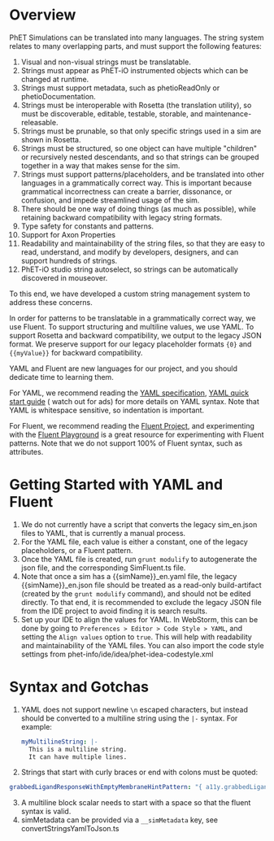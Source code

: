 # Overview

PhET Simulations can be translated into many languages. The string system relates to many overlapping parts, and must
support the following features:

1. Visual and non-visual strings must be translatable.
2. Strings must appear as PhET-iO instrumented objects which can be changed at runtime.
3. Strings must support metadata, such as phetioReadOnly or phetioDocumentation.
4. Strings must be interoperable with Rosetta (the translation utility), so must be discoverable, editable, testable,
   storable, and maintenance-releasable.
5. Strings must be prunable, so that only specific strings used in a sim are shown in Rosetta.
6. Strings must be structured, so one object can have multiple "children" or recursively nested descendants, and so that
   strings can be grouped together in a way that makes sense for the sim.
7. Strings must support patterns/placeholders, and be translated into other languages in a grammatically correct way.
   This is important because grammatical incorrectness can create a barrier, dissonance, or confusion, and impede
   streamlined usage of the sim.
8. There should be one way of doing things (as much as possible), while retaining backward compatibility with legacy
   string formats.
9. Type safety for constants and patterns.
10. Support for Axon Properties
11. Readability and maintainability of the string files, so that they are easy to read, understand, and modify by
    developers, designers, and can support hundreds of strings.
12. PhET-iO studio string autoselect, so strings can be automatically discovered in mouseover.

To this end, we have developed a custom string management system to address these concerns.

In order for patterns to be translatable in a grammatically correct way, we use Fluent. To support structuring and
multiline values, we use YAML. To support Rosetta and backward compatibility, we output to the legacy JSON format. We
preserve support for our legacy placeholder formats `{0}` and `{{myValue}}` for backward compatibility.

YAML and Fluent are new languages for our project, and you should dedicate time to learning them.

For YAML, we recommend reading
the [YAML specification](https://yaml.org/spec/1.2/spec.html), [YAML quick start guide](https://quickref.me/yaml.html) (
watch out for ads) for more details on YAML syntax. Note that YAML is whitespace sensitive, so indentation is important.

For Fluent, we recommend reading the [Fluent Project](https://projectfluent.org/), and experimenting with
the [Fluent Playground](https://projectfluent.org/play/) is a great resource for experimenting with Fluent patterns.
Note that we do not support 100% of Fluent syntax, such as attributes.

# Getting Started with YAML and Fluent

1. We do not currently have a script that converts the legacy sim_en.json files to YAML, that is currently a manual
   process.
2. For the YAML file, each value is either a constant, one of the legacy placeholders, or a Fluent pattern.
3. Once the YAML file is created, run `grunt modulify` to autogenerate the json file, and the corresponding SimFluent.ts
   file.
4. Note that once a sim has a {{simName}}_en.yaml file, the legacy {{simName}}_en.json file should be treated as a
   read-only build-artifact (created by the `grunt modulify` command), and should not be edited directly. To that end,
   it is recommended to exclude the legacy JSON file from the IDE project to avoid finding it is search results.
5. Set up your IDE to align the values for YAML. In WebStorm, this can be done by going to
   `Preferences > Editor > Code Style > YAML`, and setting the `Align values` option to `true`. This will help with
   readability and maintainability of the YAML files. You can also import the code style settings from
   phet-info/ide/idea/phet-idea-codestyle.xml

# Syntax and Gotchas

1. YAML does not support newline `\n` escaped characters, but instead should be converted to a multiline string using
   the `|-` syntax. For example:
   ```yaml
   myMultilineString: |-
     This is a multiline string.
     It can have multiple lines.
   ```
2. Strings that start with curly braces or end with colons must be quoted:

```yaml
grabbedLigandResponseWithEmptyMembraneHintPattern: "{ a11y.grabbedLigandResponsePattern } Space to release. Add transport proteins."
```

3. A multiline block scalar needs to start with a space so that the fluent syntax is valid.
4. simMetadata can be provided via a `__simMetadata` key, see convertStringsYamlToJson.ts